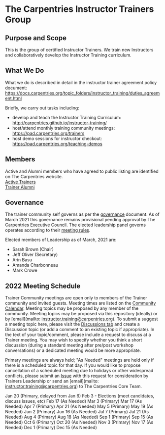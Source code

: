 # The Carpentries Instructor Trainers Group

## Purpose and Scope

This is the group of certified Instructor Trainers. We train new Instructors and collaboratively develop the Instructor Training curriculum.

## What We Do
What we do is described in detail in the instructor trainer agreement policy document: https://docs.carpentries.org/topic_folders/instructor_training/duties_agreement.html

Briefly, we carry out tasks including:
- develop and teach the Instructor Training Curriculum: http://carpentries.github.io/instructor-training/
- host/attend monthly training community meetings: https://pad.carpentries.org/trainers
- host demo sessions for instructor checkout: https://pad.carpentries.org/teaching-demos

## Members
Active and Alumni members who have agreed to public listing are identified on The Carpentries website.  
[Active Trainers](https://carpentries.org/trainers/)  
[Trainer Alumni](https://carpentries.org/trainer_alumni/)

## Governance

The trainer community self governs as per the [governance](governance.md) document. As of March 2021 this governance remains provisional pending approval by The Carpentries Executive Council.
The elected leadership panel governs operates according to their [meeting rules](policy/leader_meeting_rules.md).

Elected members of Leadership as of March, 2021 are:
- Sarah Brown (Chair)
- Jeff Oliver (Secretary)
- Arin Basu
- Amanda Charbonneau
- Mark Crowe

## 2022 Meeting Schedule

Trainer Community meetings are open only to members of the Trainer community and invited guests. Meeting times are listed on the [Community Calendar](https://carpentries.org/community/#community-events). 
Meeting topics may be proposed by any member of the community. Meeting topics may be proposed via this repository (ideally) or by [email](mailto: instructor.training@carpentries.org). 
To submit a suggest a meeting topic here, please visit the [Discussions tab](https://github.com/carpentries/trainers/discussions) and 
create a Discussion topic (or add a comment to an existing topic if appropriate). 
In the text of your topic/comment, please include a request to discuss at a Trainer meeting. You may wish to specify whether you 
think a short discussion (during a standard meeting after pre/post workshop conversations) or a dedicated meeting would be more appropriate. 
  
Primary meetings are always held; "As Needed" meetings are held only if there is a scheduled topic for that day. 
If you would like to propose cancellation of a scheduled meeting due to holidays or other widespread conflicts, please submit an [Issue](https://github.com/carpentries/trainers/issues) 
with this request for consideration by Trainers Leadership or send an [email](mailto: instructor.training@carpentries.org) to The Carpentries Core Team.

Jan 20 (Primary, delayed from Jan 6)
Feb 3 - Elections (meet candidates, discuss issues, etc)
Feb 17 (As Needed)
Mar 3 (Primary)
Mar 17 (As Needed)
Apr 7 (Primary)
Apr 21 (As Needed) 
May 5 (Primary) 
May 19 (As Needed)
Jun 2 (Primary) 
Jun 16 (As Needed)
Jul 7 (Primary)
Jul 21 (As Needed)
Aug 4 (Primary)
Aug 18 (As Needed)
Sep 1 (Primary) 
Sep 15 (As Needed)
Oct 6 (Primary)
Oct 20 (As Needed)
Nov 3 (Primary)
Nov 17 (As Needed)
Dec 1 (Primary)
Dec 15 (As Needed)
